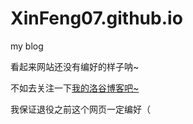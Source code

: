 # XinFeng07.github.io
my blog

看起来网站还没有编好的样子呐~

不如去关注一下[我的洛谷博客吧~](https://www.luogu.com.cn/blog/1075803/)

我保证退役之前这个网页一定编好（
